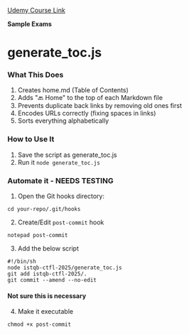 [Udemy Course Link](https://www.udemy.com/course/accredited-istqb-certified-tester-foundation-level-course/learn/lecture/40884026?components=add_to_cart%2Cavailable_coupons%2Cbase_purchase_section%2Cbuy_button%2Cbuy_for_team%2Ccacheable_buy_button%2Ccacheable_deal_badge%2Ccacheable_discount_expiration%2Ccacheable_price_text%2Ccacheable_purchase_text%2Ccurated_for_ufb_notice_context%2Ccurriculum_context%2Cdeal_badge%2Cdiscount_expiration%2Cgift_this_course%2Cincentives%2Cinstructor_links%2Clifetime_access_context%2Cmoney_back_guarantee%2Cprice_text%2Cpurchase_tabs_context%2Cpurchase%2Crecommendation%2Credeem_coupon%2Csidebar_container%2Cpurchase_body_container%2Cone_click_checkout#overview)

**Sample Exams**

# generate_toc.js
### What This Does
1. Creates home.md (Table of Contents)
2. Adds "🔙 Home" to the top of each Markdown file
3. Prevents duplicate back links by removing old ones first
4. Encodes URLs correctly (fixing spaces in links)
5. Sorts everything alphabetically

### How to Use It
1. Save the script as generate_toc.js
2. Run it `node generate_toc.js`

### Automate it - NEEDS TESTING
1. Open the Git hooks directory:
```shell
cd your-repo/.git/hooks
```
2. Create/Edit `post-commit` hook
```shell
notepad post-commit
```
3. Add the below script
```shell
#!/bin/sh
node istqb-ctfl-2025/generate_toc.js
git add istqb-ctfl-2025/.
git commit --amend --no-edit
```
#### Not sure this is necessary
4. Make it executable
```shell
chmod +x post-commit
```